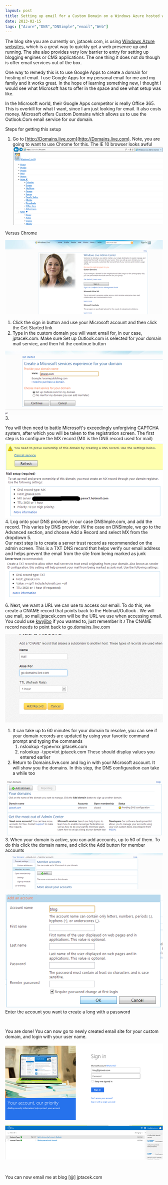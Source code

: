 ```yaml
---
layout: post
title: Setting up email for a Custom Domain on a Windows Azure hosted website
date: 2013-02-15
tags: ["Azure","DNS","DNSimple","email","Web"]
---
```


The blog site you are currently on, jptacek.com, is using [Windows Azure websites](http://www.windowsazure.com/en-us/home/scenarios/web-sites/), which is a great way to quickly get a web presence up and running. The site also provides very low barrier to entry for setting up blogging engines or CMS applications. The one thing it does not do though is offer email services out of the box.

One way to remedy this is to use Google Apps to create a domain for hosting of email. I use Google Apps for my personal email for me and my family and it works great. In the hope of learning something new, I thought I would see what Microsoft has to offer in the space and see what setup was like.

In the Microsoft world, their Google Apps competitor is really Office 365\. This is overkill for what I want, since I am just looking for email. It also costs money. Microsoft offers Custom Domains which allows us to use the Outlook.Com email service for our domain.

Steps for getting this setup

1.  Go to [http://Domains.live.com](http://Domains.live.com). Note, you are going to want to use Chrome for this. The IE 10 browser looks awful
![](021513_1309_Settingupem1.png)

Versus Chrome

![](021513_1309_Settingupem2.png)

1.  Click the sign in button and use your Microsoft account and then click the Get Started link
2.  <div>Type in the custom domain you will want email for, in our case, jptacek.com. Make sure Set up Outlook.com is selected for your domain mail service, and then hit the continue button</div>
![](021513_1309_Settingupem3.png)
3.  <div>You will then need to battle Microsoft's exceedingly unforgiving CAPTCHA system, after which you will be taken to the registration screen. The first step is to configure the MX record (MX is the DNS record used for mail)</div>
![](021513_1309_Settingupem4.png)
4.  Log onto your DNS provider, in our case DNSImple.com, and add the record. This varies by DNS provider. IN the case on DNSimple, we go to the Advanced section, and choose Add a Record and select MX from the dropdown
5.  <div>Our next step is to create a server trust record as recommended on the admin screen. This is a TXT DNS record that helps verify our email address and helps prevent the email from the site from being marked as junk</div>
![](021513_1309_Settingupem5.png)
6.  Next, we want a URL we can use to access our email. To do this, we create a CNAME record that points back to the Hotmail/Outlook . We will use mail, so mail.jptacek.com will be the URL we use when accessing email. You could use [kwyjibo](http://www.youtube.com/watch?v=-VILl6FOm6s) if you wanted to, just remember it <span style="font-family: Wingdings;">J</span> The CNAME record needs to point back to go.domains.live.com
&nbsp;

![](021513_1309_Settingupem6.png)

1.  <div>It can take up to 60 minutes for your domain to resolve, you can see if your domain records are updated by using your favorite command prompt and typing the commands</div>

    1.  nslookup -type=mx jptacek.com
    2.  nslookup -type=txt jptacek.com
These should display values you entered earlier
2.  <div>Return to Domains.live.com and log in with your Microsoft account. It will show you the domains. In this step, the DNS configuration can take a while too</div>
![](021513_1309_Settingupem7.png)
3.  When your domain is active, you can add accounts, up to 50 of them. To do this click the domain name, and click the Add button for member accounts
![](021513_1309_Settingupem8.png)

![](021513_1309_Settingupem9.png)Enter the account you want to create a long with a password

&nbsp;

You are done! You can now go to newly created email site for your custom domain, and login with your user name.

![](021513_1309_Settingupem10.png)

![](021513_1309_Settingupem11.png)

&nbsp;

You can now email me at blog [@] jptacek.com